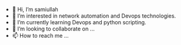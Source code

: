 - 👋 Hi, I’m samiullah
- 👀 I’m interested in network automation and Devops technologies.
- 🌱 I’m currently learning Devops and python scripting.
- 💞️ I’m looking to collaborate on ...
- 📫 How to reach me ...

<!---
samiullah553/samiullah553 is a ✨ special ✨ repository because its `README.md` (this file) appears on your GitHub profile.
You can click the Preview link to take a look at your changes.
--->
